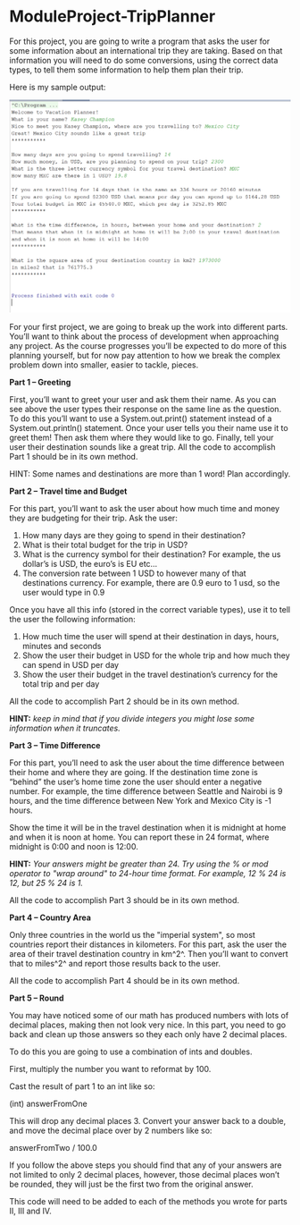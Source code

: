# ModuleProject-TripPlanner
For this project, you are going to write a program that asks the user for some information about an international trip they are taking. Based on that information you will need to do some conversions, using the correct data types, to tell them some information to help them plan their trip.


Here is my sample output:

![](img/image-1.png)


For your first project, we are going to break up the work into different parts. You’ll want to think about the process of development when approaching any project. As the course progresses you’ll be expected to do more of this planning yourself, but for now pay attention to how we break the complex problem down into smaller, easier to tackle, pieces.


**Part 1 – Greeting**



First, you’ll want to greet your user and ask them their name. As you can see above the user types their response on the same line as the question. To do this you’ll want to use a System.out.print() statement instead of a System.out.println() statement. Once your user tells you their name use it to greet them! Then ask them where they would like to go. Finally, tell your user their destination sounds like a great trip. All the code to accomplish Part 1 should be in its own method.


HINT: Some names and destinations are more than 1 word! Plan accordingly.


**Part 2 – Travel time and Budget**



For this part, you’ll want to ask the user about how much time and money they are budgeting for their trip. Ask the user:


1. How many days are they going to spend in their destination?
2. What is their total budget for the trip in USD?
3. What is the currency symbol for their destination? For example, the us dollar’s is USD, the euro’s is EU etc…
4. The conversion rate between 1 USD to however many of that destinations currency. For example, there are 0.9 euro to 1 usd, so the user would type in 0.9



Once you have all this info (stored in the correct variable types), use it to tell the user the following information:


1. How much time the user will spend at their destination in days, hours, minutes and seconds
2. Show the user their budget in USD for the whole trip and how much they can spend in USD per day
3. Show the user their budget in the travel destination’s currency for the total trip and per day

All the code to accomplish Part 2 should be in its own method.


**HINT:** *keep in mind that if you divide integers you might lose some information when it truncates.*


**Part 3 – Time Difference**



For this part, you’ll need to ask the user about the time difference between their home and where they are going. If the destination time zone is “behind” the user’s home time zone the user should enter a negative number. For example, the time difference between Seattle and Nairobi is 9 hours, and the time difference between New York and Mexico City is -1 hours.


Show the time it will be in the travel destination when it is midnight at home and when it is noon at home. You can report these in 24 format, where midnight is 0:00 and noon is 12:00.


**HINT:** *Your answers might be greater than 24. Try using the % or mod operator to "wrap around" to 24-hour time format. For example, 12 % 24 is 12, but 25 % 24 is 1.*


All the code to accomplish Part 3 should be in its own method.


**Part 4 – Country Area**



Only three countries in the world us the "imperial system", so most countries report their distances in kilometers. For this part, ask the user the area of their travel destination country in km^2^. Then you’ll want to convert that to miles^2^ and report those results back to the user.



All the code to accomplish Part 4 should be in its own method.



**Part 5 – Round**



You may have noticed some of our math has produced numbers with lots of decimal places, making then not look very nice. In this part, you need to go back and clean up those answers so they each only have 2 decimal places.



To do this you are going to use a combination of ints and doubles.



First, multiply the number you want to reformat by 100.

Cast the result of part 1 to an int like so:

(int) answerFromOne

This will drop any decimal places 3. Convert your answer back to a double, and move the decimal place over by 2 numbers like so:


answerFromTwo / 100.0


If you follow the above steps you should find that any of your answers are not limited to only 2 decimal places, however, those decimal places won’t be rounded, they will just be the first two from the original answer.


This code will need to be added to each of the methods you wrote for parts II, III and IV.